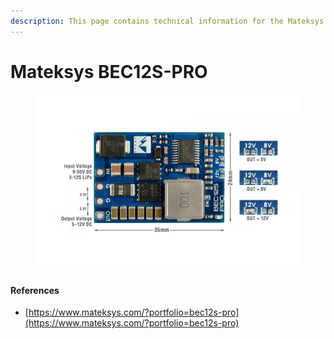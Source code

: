 ```yaml
---
description: This page contains technical information for the Mateksys BEC12S-PRO.
---
```


# Mateksys BEC12S-PRO

<figure><img src="../.gitbook/assets/mateksys_BEC12S-PRO_1.jpg" alt=""><figcaption></figcaption></figure>

#### References

* [https://www.mateksys.com/?portfolio=bec12s-pro](https://www.mateksys.com/?portfolio=bec12s-pro)
